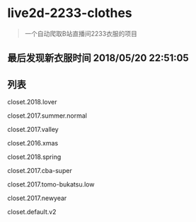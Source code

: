 # live2d-2233-clothes

> 一个自动爬取B站直播间2233衣服的项目

## 最后发现新衣服时间 2018/05/20 22:51:05

## 列表

closet.2018.lover

closet.2017.summer.normal

closet.2017.valley

closet.2016.xmas

closet.2018.spring

closet.2017.cba-super

closet.2017.tomo-bukatsu.low

closet.2017.newyear

closet.default.v2

